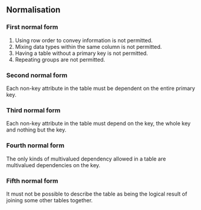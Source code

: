 ## Normalisation

### First normal form
1. Using row order to convey information is not permitted.
2. Mixing data types within the same column is not permitted.
3. Having a table without a primary key is not permitted.
4. Repeating groups are not permitted.

### Second normal form

Each non-key attribute in the table must be dependent on the entire primary key.

### Third normal form

Each non-key attribute in the table must depend on the key, the whole key and nothing but the key.

### Fourth normal form

The only kinds of multivalued dependency allowed in a table are multivalued dependencies on the key.

### Fifth normal form

It must not be possible to describe the table as being the logical result of joining some other tables together.

